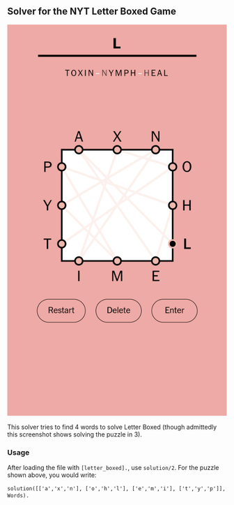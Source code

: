 ## Solver for the NYT Letter Boxed Game

![a screenshot of a completed Letter Boxed game](letter_boxed.png)

This solver tries to find 4 words to solve Letter Boxed (though admittedly this screenshot shows solving the puzzle in 3).


### Usage

After loading the file with `[letter_boxed].`, use `solution/2`.  For the puzzle shown above, you would write:

```
solution([['a','x','n'], ['o','h','l'], ['e','m','i'], ['t','y','p']], Words).
```
